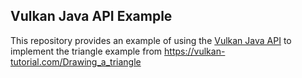 ## Vulkan Java API Example

This repository provides an example of using the [Vulkan Java API](https://github.com/justindriggers/vulkan-java-api) to
implement the triangle example from https://vulkan-tutorial.com/Drawing_a_triangle